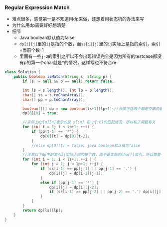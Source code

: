 ### Regular Expression Match
* 难点很多，感觉第一是不知道用dp来做，还想着用状态机的办法来写
* 为什么用dp需要好好想清楚
* 细节
  * Java boolean默认值为false
  * `dp[i][j]`里的`ij`是指的个数，而`ss[i][j]`里的`ij`实际上是指的索引，索引=当前个数-1
  * 里面有一些`j-2`的索引之所以不会出现错误完全是因为所有的testcase都没有p的第一个char就是*的情况，这样写也不符合re
```java
class Solution {
    public boolean isMatch(String s, String p) {
        if (s != null && p == null) return false;

        int ls = s.length(); int lp = p.length();
        char[] ss = s.toCharArray();
        char[] pp = p.toCharArray();

        boolean[][] dp = new boolean[ls+1][lp+1];//长度包括两个都是空串的最初子问题，所以+1
        dp[0][0] = true;

        //实际上dp[m][n]表示的是 s[:m] 和 p[:n]的匹配情况，所以和子问题有关
        for (int t = 1; t < lp+1; ++t) {
        	if (pp[t-1] == '*') {
        		dp[0][t] = dp[0][t-2];
        	}
        	//else dp[0][t] = false; java boolean默认值为false
        }
        //注意以下dp中的索引ij实际上指的是个数，而不是实际的char[]索引，所以需要-1
        for (int i = 1; i < ls+1; ++i ) {
        	for (int j = 1; j < lp+1; ++j) {
        		if (ss[i-1] == pp[j-1] || pp[j-1] == '.') {
        			dp[i][j] = dp[i-1][j-1];
        		}
        		else if (pp[j-1] == '*') {
        			dp[i][j] = dp[i][j-2];
        			if (ss[i-1] == pp[j-2] || pp[j-2] == '.') dp[i][j] = dp[i-1][j] || dp[i][j];
        		}
        	}
        }
        return dp[ls][lp];
    }
}
```
